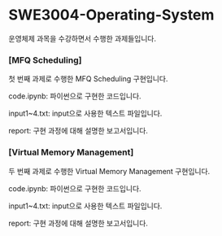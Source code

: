 # SWE3004-Operating-System
운영체제 과목을 수강하면서 수행한 과제들입니다.

### [MFQ Scheduling]

첫 번째 과제로 수행한 MFQ Scheduling 구현입니다.

code.ipynb: 파이썬으로 구현한 코드입니다.

input1~4.txt: input으로 사용한 텍스트 파일입니다.

report: 구현 과정에 대해 설명한 보고서입니다.

### [Virtual Memory Management]

두 번째 과제로 수행한 Virtual Memory Management 구현입니다.

code.ipynb: 파이썬으로 구현한 코드입니다.

input1~4.txt: input으로 사용한 텍스트 파일입니다.

report: 구현 과정에 대해 설명한 보고서입니다.
